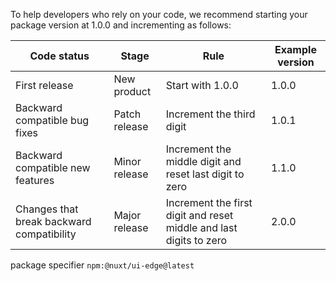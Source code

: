 To help developers who rely on your code, we recommend starting your package version at 1.0.0 and incrementing as follows:

<table class=""><thead><tr><th>Code status</th><th>Stage</th><th>Rule</th><th>Example version</th></tr></thead><tbody><tr><td>First release</td><td>New product</td><td>Start with 1.0.0</td><td>1.0.0</td></tr><tr><td>Backward compatible bug fixes</td><td>Patch release</td><td>Increment the third digit</td><td>1.0.1</td></tr><tr><td>Backward compatible new features</td><td>Minor release</td><td>Increment the middle digit and reset last digit to zero</td><td>1.1.0</td></tr><tr><td>Changes that break backward compatibility</td><td>Major release</td><td>Increment the first digit and reset middle and last digits to zero</td><td>2.0.0</td></tr></tbody></table>


package specifier
 `npm:@nuxt/ui-edge@latest`
